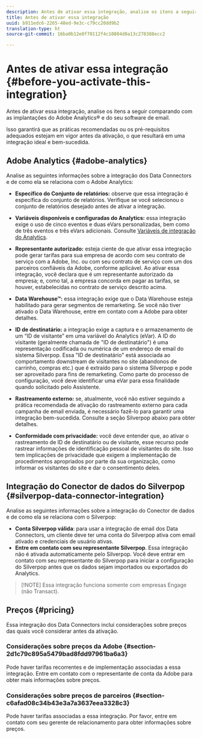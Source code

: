 ```yaml
---
description: Antes de ativar essa integração, analise os itens a seguir comparando com as implantações do Adobe Analytics® e do seu software de email.
title: Antes de ativar essa integração
uuid: b911edc6-2265-48ed-9e3c-c79cc20dd9b2
translation-type: ht
source-git-commit: 16ba0b12e0f70112f4c10804d0a13c278388ecc2

---
```



# Antes de ativar essa integração {#before-you-activate-this-integration}

Antes de ativar essa integração, analise os itens a seguir comparando com as implantações do Adobe Analytics® e do seu software de email.

Isso garantirá que as práticas recomendadas ou os pré-requisitos adequados estejam em vigor antes da ativação, o que resultará em uma integração ideal e bem-sucedida.

## Adobe Analytics {#adobe-analytics}

Analise as seguintes informações sobre a integração dos Data Connectors e de como ela se relaciona com o Adobe Analytics:

* **Específico do Conjunto de relatórios:** observe que essa integração é específica do conjunto de relatórios. Verifique se você selecionou o conjunto de relatórios desejado antes de ativar a integração.
* **Variáveis disponíveis e configuradas do Analytics:** essa integração exige o uso de cinco eventos e duas eVars personalizadas, bem como de três eventos e três eVars adicionais. Consulte [Variáveis de integração do Analytics](/help/import/data-connectors/silverpop-overview/silverpop-variables.md).

* **Representante autorizado:** esteja ciente de que ativar essa integração pode gerar tarifas para sua empresa de acordo com seu contrato de serviço com a Adobe, Inc. ou com seu contrato de serviço com um dos parceiros confiáveis da Adobe, conforme aplicável. Ao ativar essa integração, você declara que é um representante autorizado da empresa; e, como tal, a empresa concorda em pagar as tarifas, se houver, estabelecidas no contrato de serviço descrito acima.
* **Data Warehouse™:** essa integração exige que o Data Warehouse esteja habilitado para gerar segmentos de remarketing. Se você não tiver ativado o Data Warehouse, entre em contato com a Adobe para obter detalhes.
* **ID de destinatário:** a integração exige a captura e o armazenamento de um “ID de visitante” em uma variável do Analytics (eVar). A ID do visitante (geralmente chamada de &quot;ID de destinatário&quot;) é uma representação codificada ou numérica de um endereço de email do sistema Silverpop. Essa &quot;ID de destinatário&quot; está associada ao comportamento downstream de visitantes no site (abandonos de carrinho, compras etc.) que é extraído para o sistema Silverpop e pode ser aproveitado para fins de remarketing. Como parte do processo de configuração, você deve identificar uma eVar para essa finalidade quando solicitado pelo Assistente.
* **Rastreamento externo:** se, atualmente, você não estiver seguindo a prática recomendada de ativação do rastreamento externo para cada campanha de email enviada, é necessário fazê-lo para garantir uma integração bem-sucedida. Consulte a seção Silverpop abaixo para obter detalhes.
* **Conformidade com privacidade:** você deve entender que, ao ativar o rastreamento de ID de destinatário ou de visitante, esse recurso pode rastrear informações de identificação pessoal de visitantes do site. Isso tem implicações de privacidade que exigem a implementação de procedimentos apropriados por parte da sua organização, como informar os visitantes do site e dar o consentimento deles.

## Integração do Conector de dados do Silverpop {#silverpop-data-connector-integration}

Analise as seguintes informações sobre a integração do Conector de dados e de como ela se relaciona com o Silverpop:

* **Conta Silverpop válida**: para usar a integração de email dos Data Connectors, um cliente deve ter uma conta do Silverpop ativa com email ativado e credenciais de usuário ativas.
* **Entre em contato com seu representante Silverpop**. Essa integração não é ativada automaticamente pelo Silverpop. Você deve entrar em contato com seu representante do Silverpop para iniciar a configuração do Silverpop antes que os dados sejam importados ou exportados do Analytics.

> [!NOTE] Essa integração funciona somente com empresas Engage (não Transact).

## Preços {#pricing}

Essa integração dos Data Connectors inclui considerações sobre preços das quais você considerar antes da ativação.

### Considerações sobre preços da Adobe {#section-2d1c79c895a5479bad8fdd97961ba6a3}

Pode haver tarifas recorrentes e de implementação associadas a essa integração. Entre em contato com o representante de conta da Adobe para obter mais informações sobre preços.

### Considerações sobre preços de parceiros {#section-c6afad08c34b43e3a7a3637eea3328c3}

Pode haver tarifas associadas a essa integração. Por favor, entre em contato com seu gerente de relacionamento para obter informações sobre preços.
